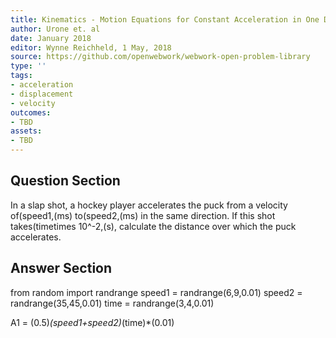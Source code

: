 ```yaml
---
title: Kinematics - Motion Equations for Constant Acceleration in One Dimension
author: Urone et. al
date: January 2018
editor: Wynne Reichheld, 1 May, 2018
source: https://github.com/openwebwork/webwork-open-problem-library
type: ''
tags:
- acceleration
- displacement
- velocity
outcomes:
- TBD
assets:
- TBD
---
```


## Question Section 

In a slap shot, a hockey player accelerates the puck from a velocity of(speed1,(ms) to(speed2,(ms) in the same direction. If this shot takes(timetimes 10^-2,(s), calculate the distance over which the puck accelerates.

## Answer Section

from random import randrange
speed1 = randrange(6,9,0.01)
speed2 = randrange(35,45,0.01)
time = randrange(3,4,0.01)

A1 = (0.5)*(speed1+speed2)*(time)*(0.01)